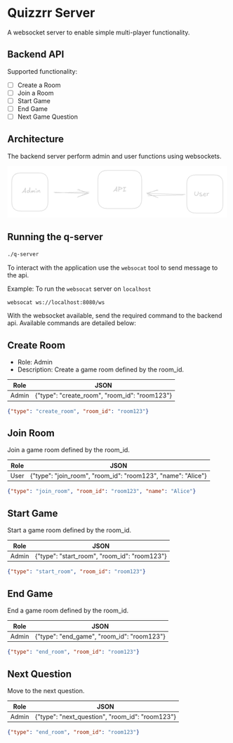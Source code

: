 # Quizzrr Server

A websocket server to enable simple multi-player functionality.

## Backend API

Supported functionality:

- [ ] Create a Room
- [ ] Join a Room
- [ ] Start Game
- [ ] End Game
- [ ] Next Game Question

## Architecture

The backend server perform admin and user functions using websockets.

![q-server](https://github.com/rosera/q-server/blob/main/screenshots/q-server-api.png "q-server")


## Running the q-server

```bash
./q-server

```

To interact with the application use the `websocat` tool to send message to the api.

Example: To run the `websocat` server on `localhost`

```bash
websocat ws://localhost:8080/ws
```

With the websocket available, send the required command to the backend api.
Available commands are detailed below:

## Create Room

* Role: Admin
* Description: Create a game room defined by the room_id.

| Role | JSON |
|------|------|
| Admin | {"type": "create_room", "room_id": "room123"} |


```json
{"type": "create_room", "room_id": "room123"}
```

## Join Room

Join a game room defined by the room_id.

| Role | JSON |
|------|------|
| User | {"type": "join_room", "room_id": "room123", "name": "Alice"} |

```json
{"type": "join_room", "room_id": "room123", "name": "Alice"} 
```

## Start Game 

Start a game room defined by the room_id.

| Role | JSON |
|------|------|
| Admin | {"type": "start_room", "room_id": "room123"} |

```json
{"type": "start_room", "room_id": "room123"}
```

## End Game 

End a game room defined by the room_id.

| Role | JSON |
|------|------|
| Admin | {"type": "end_game", "room_id": "room123"} |

```json
{"type": "end_room", "room_id": "room123"}
```

## Next Question

Move to the next question.

| Role | JSON |
|------|------|
| Admin | {"type": "next_question", "room_id": "room123"} |


```json
{"type": "end_room", "room_id": "room123"}
```
